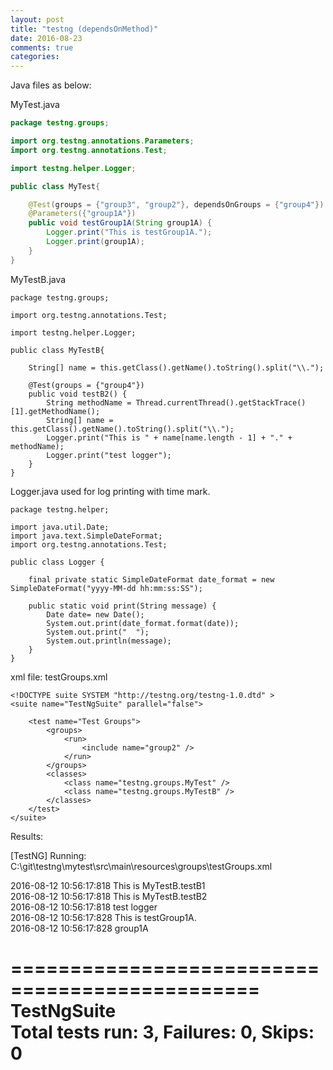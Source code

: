 ```yaml
---
layout: post
title: "testng (dependsOnMethod)"
date: 2016-08-23
comments: true
categories: 
---
```

Java files as below:

MyTest.java

```java
package testng.groups;

import org.testng.annotations.Parameters;
import org.testng.annotations.Test;

import testng.helper.Logger;

public class MyTest{

    @Test(groups = {"group3", "group2"}, dependsOnGroups = {"group4"})
    @Parameters({"group1A"})
    public void testGroup1A(String group1A) {
        Logger.print("This is testGroup1A.");
        Logger.print(group1A);
    }    
}
```
MyTestB.java

```
package testng.groups;

import org.testng.annotations.Test;

import testng.helper.Logger;

public class MyTestB{

    String[] name = this.getClass().getName().toString().split("\\.");

    @Test(groups = {"group4"})
    public void testB2() {
        String methodName = Thread.currentThread().getStackTrace()[1].getMethodName();
        String[] name = this.getClass().getName().toString().split("\\.");
        Logger.print("This is " + name[name.length - 1] + "." +  methodName);
        Logger.print("test logger");
    }
}
```

Logger.java
used for log printing with time mark.
```
package testng.helper;

import java.util.Date;
import java.text.SimpleDateFormat;
import org.testng.annotations.Test;

public class Logger {

    final private static SimpleDateFormat date_format = new SimpleDateFormat("yyyy-MM-dd hh:mm:ss:SS");
    
    public static void print(String message) {
        Date date= new Date();
        System.out.print(date_format.format(date));
        System.out.print("  ");
        System.out.println(message);
    }
}

```
xml file:
testGroups.xml

```
<!DOCTYPE suite SYSTEM "http://testng.org/testng-1.0.dtd" >
<suite name="TestNgSuite" parallel="false">
    
    <test name="Test Groups">
        <groups>
            <run>
                <include name="group2" />
            </run>
        </groups>
        <classes>
            <class name="testng.groups.MyTest" />
            <class name="testng.groups.MyTestB" />
        </classes>
    </test>
</suite>
```

Results:

[TestNG] Running:
  C:\git\testng\mytest\src\main\resources\groups\testGroups.xml

2016-08-12 10:56:17:818  This is MyTestB.testB1  
2016-08-12 10:56:17:818  This is MyTestB.testB2  
2016-08-12 10:56:17:818  test logger  
2016-08-12 10:56:17:828  This is testGroup1A.  
2016-08-12 10:56:17:828  group1A

===============================================  
TestNgSuite  
Total tests run: 3, Failures: 0, Skips: 0  
===============================================

